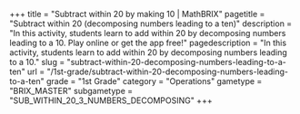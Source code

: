 +++
title = "Subtract within 20 by making 10 | MathBRIX"
pagetitle = "Subtract within 20 (decomposing numbers leading to a ten)"
description = "In this activity, students learn to add within 20 by decomposing numbers leading to a 10. Play online or get the app free!"
pagedescription = "In this activity, students learn to add within 20 by decomposing numbers leading to a 10."
slug = "subtract-within-20-decomposing-numbers-leading-to-a-ten"
url = "/1st-grade/subtract-within-20-decomposing-numbers-leading-to-a-ten"
grade = "1st Grade"
category = "Operations"
gametype = "BRIX_MASTER"
subgametype = "SUB_WITHIN_20_3_NUMBERS_DECOMPOSING"
+++